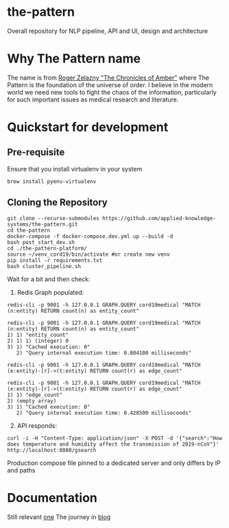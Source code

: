 # the-pattern
Overall repository for NLP pipeline, API and UI, design and architecture

# Why The Pattern name
The name is from [Roger Zelazny "The Chronicles of Amber"](https://en.wikipedia.org/wiki/The_Chronicles_of_Amber#The_Pattern_and_the_Logrus) where The Pattern is the foundation of the universe of order. 
I believe in the modern world we need new tools to fight the chaos of the information, particularly for such important issues as medical research and literature. 

# Quickstart for development

## Pre-requisite

Ensure that you install virtualenv in your system

```
brew install pyenv-virtualenv  
```

## Cloning the Repository

```
git clone --recurse-submodules https://github.com/applied-knowledge-systems/the-pattern.git
cd the-pattern
docker-compose -f docker-compose.dev.yml up --build -d
bash post_start_dev.sh
cd ./the-pattern-platform/
source ~/venv_cord19/bin/activate #or create new venv
pip install -r requirements.txt
bash cluster_pipeline.sh
```
Wait for a bit and then check:
1) Redis Graph populated: 
```
redis-cli -p 9001 -h 127.0.0.1 GRAPH.QUERY cord19medical "MATCH (n:entity) RETURN count(n) as entity_count" 
```

```
redis-cli -p 9001 -h 127.0.0.1 GRAPH.QUERY cord19medical "MATCH (n:entity) RETURN count(n) as entity_count" 
1) 1) "entity_count"
2) 1) 1) (integer) 0
3) 1) "Cached execution: 0"
   2) "Query internal execution time: 0.804100 milliseconds"
```

```
redis-cli -p 9001 -h 127.0.0.1 GRAPH.QUERY cord19medical "MATCH (e:entity)-[r]->(t:entity) RETURN count(r) as edge_count"
```

```
redis-cli -p 9001 -h 127.0.0.1 GRAPH.QUERY cord19medical "MATCH (e:entity)-[r]->(t:entity) RETURN count(r) as edge_count" 
1) 1) "edge_count"
2) (empty array)
3) 1) "Cached execution: 0"
   2) "Query internal execution time: 0.428500 milliseconds"
```



2) API responds: 
```
curl -i -H "Content-Type: application/json" -X POST -d '{"search":"How does temperature and humidity affect the transmission of 2019-nCoV"}' http://localhost:8080/gsearch
```

Production compose file pinned to a dedicated server and only differs by IP and paths

# Documentation
Still relevant [one](https://alexmikhalev.github.io/cord19redisknowledgegraph/)
The journey in [blog](https://alexmikhalev.medium.com)

